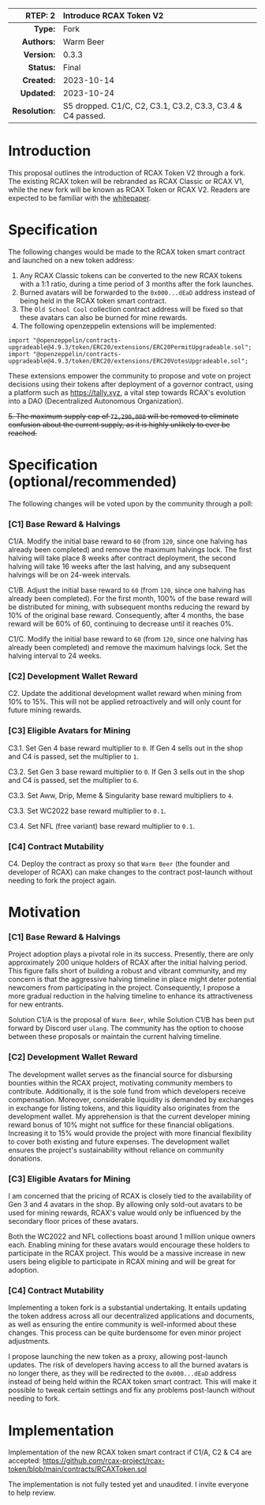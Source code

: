 |RTEP: 2|Introduce RCAX Token V2|
|-:|:---|
|__Type:__|Fork|
|__Authors:__|Warm Beer|
|__Version:__|0.3.3|
|__Status:__|Final|
|__Created:__|2023-10-14|
|__Updated:__|2023-10-24|
|__Resolution:__|S5 dropped. C1/C, C2, C3.1, C3.2, C3.3, C3.4 & C4 passed.|

# Introduction

This proposal outlines the introduction of RCAX Token V2 through a fork. The existing RCAX token will be rebranded as RCAX Classic or RCAX V1, while the new fork will be known as RCAX Token or RCAX V2.
Readers are expected to be familiar with the [whitepaper](https://whitepaper.rcax.io).

# Specification

The following changes would be made to the RCAX token smart contract and launched on a new token address:

1. Any RCAX Classic tokens can be converted to the new RCAX tokens with a 1:1 ratio, during a time period of 3 months after the fork launches.
2. Burned avatars will be forwarded to the `0x000...dEaD` address instead of being held in the RCAX token smart contract.
3. The `Old School Cool` collection contract address will be fixed so that these avatars can also be burned for mine rewards.
4. The following openzeppelin extensions will be implemented:
```
import "@openzeppelin/contracts-upgradeable@4.9.3/token/ERC20/extensions/ERC20PermitUpgradeable.sol";
import "@openzeppelin/contracts-upgradeable@4.9.3/token/ERC20/extensions/ERC20VotesUpgradeable.sol";
```
These extensions empower the community to propose and vote on project decisions using their tokens after deployment of a governor contract, using a platform such as https://tally.xyz, a vital step towards RCAX's evolution into a DAO (Decentralized Autonomous Organization).

~~5. The maximum supply cap of `72,290,000` will be removed to eliminate confusion about the current supply, as it is highly unlikely to ever be reached.~~

# Specification (optional/recommended)

The following changes will be voted upon by the community through a poll:

### [C1] Base Reward & Halvings

C1/A. Modify the initial base reward to `60` (from `120`, since one halving has already been completed) and remove the maximum halvings lock. The first halving will take place 8 weeks after contract deployment, the second halving will take 16 weeks after the last halving, and any subsequent halvings will be on 24-week intervals.

C1/B. Adjust the initial base reward to `60` (from `120`, since one halving has already been completed). For the first month, 100% of the base reward will be distributed for mining, with subsequent months reducing the reward by 10% of the original base reward. Consequently, after 4 months, the base reward will be 60% of 60, continuing to decrease until it reaches 0%.

C1/C. Modify the initial base reward to `60` (from `120`, since one halving has already been completed) and remove the maximum halvings lock. Set the halving interval to 24 weeks.

### [C2] Development Wallet Reward

C2. Update the additional development wallet reward when mining from 10% to 15%. This will not be applied retroactively and will only count for future mining rewards.

### [C3] Eligible Avatars for Mining

C3.1. Set Gen 4 base reward multiplier to `0`. If Gen 4 sells out in the shop and C4 is passed, set the multiplier to `1`.

C3.2. Set Gen 3 base reward multiplier to `0`. If Gen 3 sells out in the shop and C4 is passed, set the multiplier to `6`.

C3.3. Set Aww, Drip, Meme & Singularity base reward multipliers to `4`.

C3.3. Set WC2022 base reward multiplier to `0.1`.

C3.4. Set NFL (free variant) base reward multiplier to `0.1`.

### [C4] Contract Mutability

C4. Deploy the contract as proxy so that `Warm Beer` (the founder and developer of RCAX) can make changes to the contract post-launch without needing to fork the project again.

# Motivation

### [C1] Base Reward & Halvings

Project adoption plays a pivotal role in its success. Presently, there are only approximately 200 unique holders of RCAX after the initial halving period. This figure falls short of building a robust and vibrant community, and my concern is that the aggressive halving timeline in place might deter potential newcomers from participating in the project. Consequently, I propose a more gradual reduction in the halving timeline to enhance its attractiveness for new entrants.

Solution C1/A is the proposal of `Warm Beer`, while Solution C1/B has been put forward by Discord user `ulang`. The community has the option to choose between these proposals or maintain the current halving timeline.

### [C2] Development Wallet Reward

The development wallet serves as the financial source for disbursing bounties within the RCAX project, motivating community members to contribute. Additionally, it is the sole fund from which developers receive compensation. Moreover, considerable liquidity is demanded by exchanges in exchange for listing tokens, and this liquidity also originates from the development wallet. My apprehension is that the current developer mining reward bonus of 10% might not suffice for these financial obligations. Increasing it to 15% would provide the project with more financial flexibility to cover both existing and future expenses. The development wallet ensures the project's sustainability without reliance on community donations.

### [C3] Eligible Avatars for Mining

I am concerned that the pricing of RCAX is closely tied to the availability of Gen 3 and 4 avatars in the shop. By allowing only sold-out avatars to be used for mining rewards, RCAX's value would only be influenced by the secondary floor prices of these avatars. 

Both the WC2022 and NFL collections boast around 1 million unique owners each. Enabling mining for these avatars would encourage these holders to participate in the RCAX project. This would be a massive increase in new users being eligible to participate in RCAX mining and will be great for adoption.

### [C4] Contract Mutability

Implementing a token fork is a substantial undertaking. It entails updating the token address across all our decentralized applications and documents, as well as ensuring the entire community is well-informed about these changes. This process can be quite burdensome for even minor project adjustments. 

I propose launching the new token as a proxy, allowing post-launch updates. The risk of developers having access to all the burned avatars is no longer there, as they will be redirected to the `0x000...dEaD` address instead of being held within the RCAX token smart contract. This will make it possible to tweak certain settings and fix any problems post-launch without needing to fork.

# Implementation

Implementation of the new RCAX token smart contract if C1/A, C2 & C4 are accepted: https://github.com/rcax-project/rcax-token/blob/main/contracts/RCAXToken.sol

The implementation is not fully tested yet and unaudited. I invite everyone to help review.





